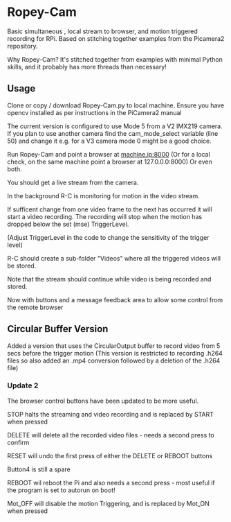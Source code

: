 # Ropey-Cam
Basic simultaneous , local stream to browser, and motion triggered recording for RPi. Based on stitching together examples from the Picamera2 repository.

Why Ropey-Cam?
It's stitched together from examples with minimal Python skills, and it probably has more threads than necessary!

## Usage
Clone or copy / download Ropey-Cam.py to local machine.
Ensure you have opencv installed as per instructions in the PiCamera2 manual

The current version is configured to use Mode 5 from a V2 IMX219 camera.
If you plan to use another camera find the cam_mode_select variable (line 50) and change it
e.g. for a V3 camera mode 0 might be a good choice.

Run Ropey-Cam and point a browser at <machine.ip:8000>
(Or for a local check, on the same machine point a browser 
at 127.0.0.0:8000)  Or even both.

You should get a live stream from the camera.

In the background R-C is monitoring for motion in the video stream.

If sufficent change from one video frame to the next has occurred
it will start a video recording. The recording will stop when the 
motion has dropped below the set (mse) TriggerLevel.

(Adjust TriggerLevel in the code to change the sensitivity of the trigger level)

R-C should create a sub-folder "Videos" where all the triggered videos will be stored.

Note that the stream should continue while video is being recorded and stored.

Now with buttons and a message feedback area to allow some control from the remote browser

## Circular Buffer Version
Added a version that uses the CircularOutput buffer to record video from 5 secs before the trigger motion
(This version is restricted to recording .h264 files so also added an .mp4 conversion followed by
a deletion of the .h264 file)
### Update 2
The browser control buttons have been updated to be more useful.

STOP halts the streaming and video recording and is replaced by START when pressed

DELETE will delete all the recorded video files - needs a second press to confirm

RESET will undo the first press of either the DELETE or REBOOT buttons

Button4 is still a spare

REBOOT wil reboot the Pi and also needs a second press - most useful if the program is set to autorun on boot!

Mot_OFF will disable the motion Triggering, and is replaced by Mot_ON when pressed




